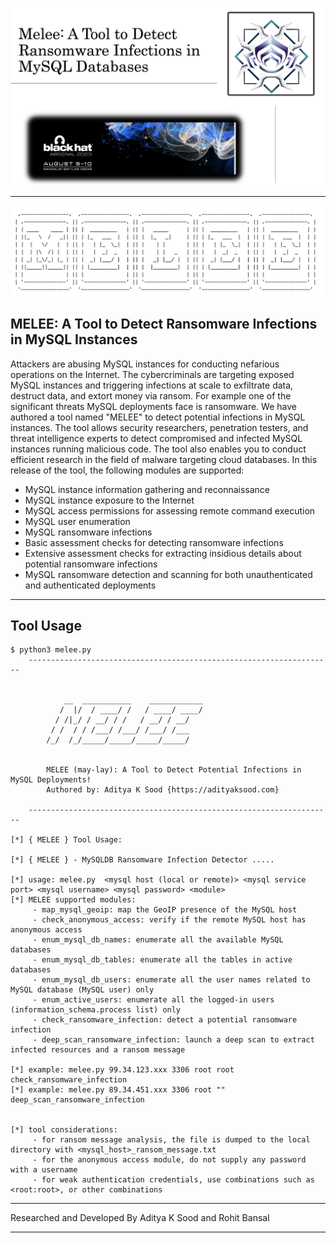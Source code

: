 ![Screenshot](melee_blackhat_usa_arsenal_2023.jpeg)

______________________________________________________________________________________________________________________

![Screenshot](melee.png)

## MELEE: A Tool to Detect Ransomware Infections in MySQL Instances


Attackers are abusing MySQL instances for conducting nefarious operations on the Internet. The cybercriminals are targeting exposed MySQL instances and triggering infections at scale to exfiltrate data, destruct data, and extort money via ransom. For example one of the significant threats MySQL deployments face is ransomware. We have authored a tool named "MELEE" to detect potential infections in MySQL instances. The tool allows security researchers, penetration testers, and threat intelligence experts to detect compromised and infected MySQL instances running malicious code. The tool also enables you to conduct efficient research in the field of malware targeting cloud databases. In this release of the tool, the following modules are supported:

* MySQL instance information gathering and reconnaissance
* MySQL instance exposure to the Internet
* MySQL access permissions for assessing remote command execution
* MySQL user enumeration
* MySQL ransomware infections
* Basic assessment checks for detecting ransomware infections
* Extensive assessment checks for extracting insidious details about potential ransomware infections
* MySQL ransomware detection and scanning for both unauthenticated and authenticated deployments

--------------

## Tool Usage

```
$ python3 melee.py 
	--------------------------------------------------------------------


            __  ___________    ____________
           /  |/  / ____/ /   / ____/ ____/
          / /|_/ / __/ / /   / __/ / __/   
         / /  / / /___/ /___/ /___/ /___   
        /_/  /_/_____/_____/_____/_____/   
                                   

        MELEE (may-lay): A Tool to Detect Potential Infections in MySQL Deployments!
        Authored by: Aditya K Sood {https://adityaksood.com} 
        
	--------------------------------------------------------------------

[*] { MELEE } Tool Usage:

[*] { MELEE } - MySQLDB Ransomware Infection Detector .....

[*] usage: melee.py  <mysql host (local or remote)> <mysql service port> <mysql username> <mysql password> <module>
[*] MELEE supported modules:
     - map_mysql_geoip: map the GeoIP presence of the MySQL host
     - check_anonymous_access: verify if the remote MySQL host has anonymous access
     - enum_mysql_db_names: enumerate all the available MySQL databases
     - enum_mysql_db_tables: enumerate all the tables in active databases
     - enum_mysql_db_users: enumerate all the user names related to MySQL database (MySQL user) only
     - enum_active_users: enumerate all the logged-in users (information_schema.process list) only
     - check_ransomware_infection: detect a potential ransomware infection
     - deep_scan_ransomware_infection: launch a deep scan to extract infected resources and a ransom message

[*] example: melee.py 99.34.123.xxx 3306 root root check_ransomware_infection
[*] example: melee.py 89.34.451.xxx 3306 root "" deep_scan_ransomware_infection


[*] tool considerations:
     - for ransom message analysis, the file is dumped to the local directory with <mysql_host>_ransom_message.txt
     - for the anonymous access module, do not supply any password with a username
     - for weak authentication credentials, use combinations such as <root:root>, or other combinations

```

--------------

Researched and Developed By Aditya K Sood and Rohit Bansal 

--------------
